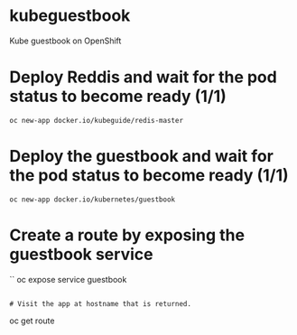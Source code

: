 # kubeguestbook
Kube guestbook on OpenShift

# Deploy Reddis and wait for the pod status to become ready (1/1)

```
oc new-app docker.io/kubeguide/redis-master
```

# Deploy the guestbook and wait for the pod status to become ready (1/1)

```
oc new-app docker.io/kubernetes/guestbook
```

# Create a route by exposing the guestbook service

``
oc expose service guestbook
```

# Visit the app at hostname that is returned. 

```
oc get route
```
